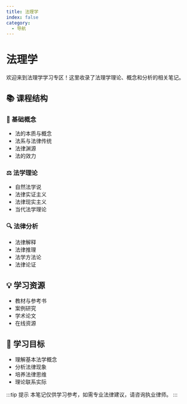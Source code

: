 ```yaml
---
title: 法理学
index: false
category:
  - 导航
---
```


# 法理学

欢迎来到法理学学习专区！这里收录了法理学理论、概念和分析的相关笔记。

## 📚 课程结构

### 📖 基础概念
- 法的本质与概念
- 法系与法律传统
- 法律渊源
- 法的效力

### ⚖️ 法学理论
- 自然法学说
- 法律实证主义
- 法律现实主义
- 当代法学理论

### 🔍 法律分析
- 法律解释
- 法律推理
- 法学方法论
- 法律论证

## 💡 学习资源

- 教材与参考书
- 案例研究
- 学术论文
- 在线资源

## 🎯 学习目标

- 理解基本法学概念
- 分析法律现象
- 培养法律思维
- 理论联系实际

<Catalog />

:::tip 提示
本笔记仅供学习参考，如需专业法律建议，请咨询执业律师。
:::